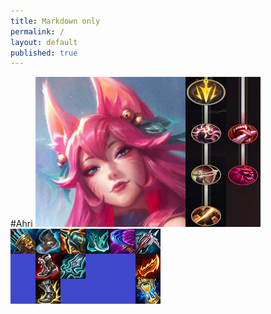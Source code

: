 ```yaml
---
title: Markdown only
permalink: /
layout: default
published: true
---
```

#Ahri
		<img src="/Off_Meta_Builds/Ahri/240x240.png" width="240" height="240"
		><img src="/Off_Meta_Builds/Ahri/Runes.png" width="120" height="240"
		><br><img src="/Off_Meta_Builds/Ahri/Items.png" width="240" height="120"></br>
